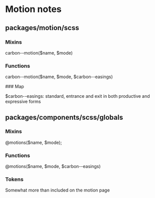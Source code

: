 # Motion notes

## packages/motion/scss

### Mixins

carbon--motion($name, $mode)

### Functions

carbon--motion($name, $mode, \$carbon--easings)

### Map

\$carbon--easings: standard, entrance and exit in both productive and expressive
forms

## packages/components/scss/globals

### Mixins

@motions($name, $mode);

### Functions

@motions($name, $mode, \$carbon--easings)

### Tokens

Somewhat more than included on the motion page
